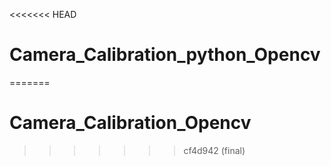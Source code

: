 <<<<<<< HEAD
# Camera_Calibration_python_Opencv
=======
# Camera_Calibration_Opencv
>>>>>>> cf4d942 (final)
